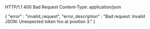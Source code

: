 HTTP/1.1 400 Bad Request
Content-Type: application/json

{
  "error"             : "invalid_request",
  "error_description" : "Bad request: Invalid JSON: Unexpected token foo at position 3."
}
